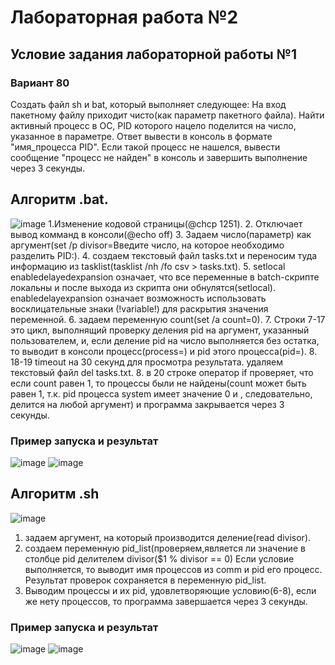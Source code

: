 # Лабораторная работа №2
##  Условие задания лабораторной работы №1
### Вариант 80
Создать файл sh и bat, который выполняет следующее: 
На вход пакетному файлу приходит чисто(как параметр пакетного файла). Найти активный процесс в OC, PID которого нацело поделится на число, указанное в параметре. Ответ вывести в консоль в формате "имя_процесса PID". Если такой процесс не нашелся, вывести сообщение "процесс не найден" в консоль и завершить выполнение через 3 секунды.
## Алгоритм .bat.
![image](https://github.com/iis-32170x/RPIIS/assets/145581766/0c0eb02d-9e94-487e-9ac2-852587400fd0)
1.Изменение кодовой страницы(@chcp 1251).
2. Отключает вывод комманд в консоли(@echo off)
3. Задаем число(параметр) как аргумент(set /p divisor=Введите число, на которое необходимо разделить PID:).
4. создаем текстовый файл tasks.txt и переносим туда информацию из tasklist(tasklist /nh /fo csv > tasks.txt).
5. setlocal enabledelayedexpansion означает, что все переменные в batch-скрипте локальны и после выхода из скрипта они обнулятся(setlocal). enabledelayexpansion означает возможность использовать восклицательные знаки (!variable!) для раскрытия значения переменной.
6. задаем переменную count(set /a count=0).
7. Строки 7-17 это цикл, выполнящий проверку деления pid на аргумент, указанный пользователем, и, если деление pid на число выполняется без остатка, то выводит в консоли процесс(process=) и pid этого процесса(pid=).
8. 18-19 timeout на 30 секунд для просмотра результата. удаляем текстовый файл del tasks.txt.
8. в 20 строке оператор if проверяет, что если count равен 1, то процессы были не найдены(count может быть равен 1, т.к. pid процесса system имеет значение 0 и , следовательно, делится на любой аргумент) и программа закрывается через 3 секунды.





### Пример запуска и результат
![image](https://github.com/iis-32170x/RPIIS/assets/145581766/68297753-13a9-4efd-acdd-f2b9dbd27a35)
![image](https://github.com/iis-32170x/RPIIS/assets/145581766/7ba6603a-9cac-4cd9-97ba-1262a034207c)

## Алгоритм .sh
![image](https://github.com/iis-32170x/RPIIS/assets/145581766/8954a438-3e39-4cb2-b01c-5525d7f9e195)

1. задаем аргумент, на который производится деление(read divisor).
2. создаем переменную pid_list(проверяем,является ли значение в столбце pid делителем divisor($1 % divisor == 0) Если условие выполняется, то выводит имя процессов из comm  и pid его процесс. Результат проверок сохраняется в переменную pid_list.
3. Выводим процессы и их pid, удовлетворяющие условию(6-8), если же нету процессов, то программа завершается через 3 секунды.


### Пример запуска и результат
![image](https://github.com/iis-32170x/RPIIS/assets/145581766/8a828f04-1aab-44b9-a0fc-b0261b0de5e0)
![image](https://github.com/iis-32170x/RPIIS/assets/145581766/1efcb865-d054-43c0-8c3f-a77f26a59f4b)


